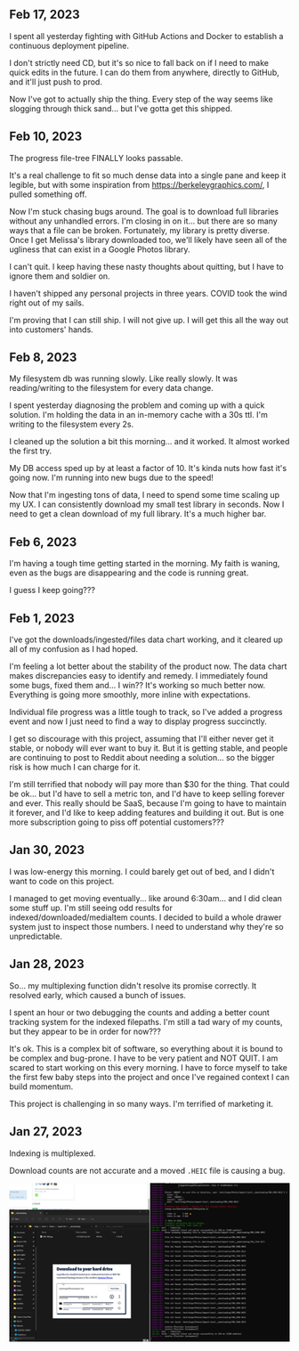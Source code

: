 ## Feb 17, 2023

I spent all yesterday fighting with GitHub Actions and Docker to establish a continuous deployment pipeline.

I don't strictly need CD, but it's so nice to fall back on if I need to make quick edits in the future. I can do them from anywhere, directly to GitHub, and it'll just push to prod.

Now I've got to actually ship the thing. Every step of the way seems like slogging through thick sand... but I've gotta get this shipped.

## Feb 10, 2023

The progress file-tree FINALLY looks passable.

It's a real challenge to fit so much dense data into a single pane and keep it legible, but with some inspiration from https://berkeleygraphics.com/, I pulled something off.

Now I'm stuck chasing bugs around. The goal is to download full libraries without any unhandled errors. I'm closing in on it... but there are so many ways that a file can be broken. Fortunately, my library is pretty diverse. Once I get Melissa's library downloaded too, we'll likely have seen all of the ugliness that can exist in a Google Photos library.

I can't quit. I keep having these nasty thoughts about quitting, but I have to ignore them and soldier on.

I haven't shipped any personal projects in three years. COVID took the wind right out of my sails.

I'm proving that I can still ship. I will not give up. I will get this all the way out into customers' hands.

## Feb 8, 2023

My filesystem db was running slowly. Like really slowly. It was reading/writing to the filesystem for every data change.

I spent yesterday diagnosing the problem and coming up with a quick solution. I'm holding the data in an in-memory cache with a 30s ttl. I'm writing to the filesystem every 2s.

I cleaned up the solution a bit this morning... and it worked. It almost worked the first try.

My DB access sped up by at least a factor of 10. It's kinda nuts how fast it's going now. I'm running into new bugs due to the speed!

Now that I'm ingesting tons of data, I need to spend some time scaling up my UX. I can consistently download my small test library in seconds. Now I need to get a clean download of my full library. It's a much higher bar.

## Feb 6, 2023

I'm having a tough time getting started in the morning. My faith is waning, even as the bugs are disappearing and the code is running great.

I guess I keep going???

## Feb 1, 2023

I've got the downloads/ingested/files data chart working, and it cleared up all of my confusion as I had hoped.

I'm feeling a lot better about the stability of the product now. The data chart makes discrepancies easy to identify and remedy. I immediately found some bugs, fixed them and... I win?? It's working so much better now. Everything is going more smoothly, more inline with expectations.

Individual file progress was a little tough to track, so I've added a progress event and now I just need to find a way to display progress succinctly.

I get so discourage with this project, assuming that I'll either never get it stable, or nobody will ever want to buy it. But it is getting stable, and people are continuing to post to Reddit about needing a solution... so the bigger risk is how much I can charge for it.

I'm still terrified that nobody will pay more than $30 for the thing. That could be ok... but I'd have to sell a metric ton, and I'd have to keep selling forever and ever. This really should be SaaS, because I'm going to have to maintain it forever, and I'd like to keep adding features and building it out. But is one more subscription going to piss off potential customers???

## Jan 30, 2023

I was low-energy this morning. I could barely get out of bed, and I didn't want to code on this project.

I managed to get moving eventually... like around 6:30am... and I did clean some stuff up. I'm still seeing odd results for indexed/downloaded/mediaItem counts. I decided to build a whole drawer system just to inspect those numbers. I need to understand why they're so unpredictable.

## Jan 28, 2023

So... my multiplexing function didn't resolve its promise correctly. It resolved early, which caused a bunch of issues.

I spent an hour or two debugging the counts and adding a better count tracking system for the indexed filepaths. I'm still a tad wary of my counts, but they appear to be in order for now???

It's ok. This is a complex bit of software, so everything about it is bound to be complex and bug-prone. I have to be very patient and NOT QUIT. I am scared to start working on this every morning. I have to force myself to take the first few baby steps into the project and once I've regained context I can build momentum.

This project is challenging in so many ways. I'm terrified of marketing it.

##  Jan 27, 2023

Indexing is multiplexed.

Download counts are not accurate and a moved `.HEIC` file is causing a bug.

![Jan 27](./images/2023-01-27-bugs.png)

